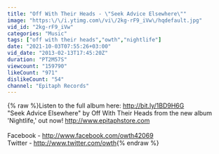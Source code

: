 ```yaml
---
title: "Off With Their Heads - \"Seek Advice Elsewhere\""
image: "https:\/\/i.ytimg.com\/vi\/2kg-rF9_iVw\/hqdefault.jpg"
vid_id: "2kg-rF9_iVw"
categories: "Music"
tags: ["off with their heads","owth","nightlife"]
date: "2021-10-03T07:55:26+03:00"
vid_date: "2013-02-13T17:45:20Z"
duration: "PT2M57S"
viewcount: "159790"
likeCount: "971"
dislikeCount: "54"
channel: "Epitaph Records"
---
```

{% raw %}Listen to the full album here: <a rel="nofollow" target="blank" href="http://bit.ly/1BD9H6G">http://bit.ly/1BD9H6G</a><br />&quot;Seek Advice Elsewhere&quot; by Off With Their Heads from the new album 'Nightlife,' out now! <a rel="nofollow" target="blank" href="http://www.epitaphstore.com">http://www.epitaphstore.com</a><br /><br />Facebook - <a rel="nofollow" target="blank" href="http://www.facebook.com/owth42069">http://www.facebook.com/owth42069</a><br />Twitter - <a rel="nofollow" target="blank" href="http://www.twitter.com/owth">http://www.twitter.com/owth</a>{% endraw %}
